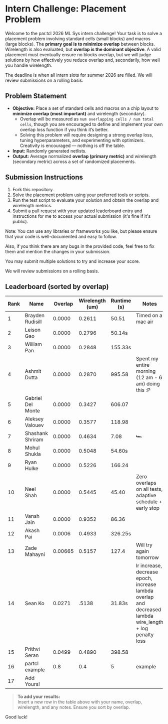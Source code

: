 # Intern Challenge: Placement Problem

Welcome to the par.tcl 2026 ML Sys intern challenge! Your task is to solve a placement problem involving standard cells (small blocks) and macros (large blocks). The **primary goal is to minimize overlap** between blocks. Wirelength is also evaluated, but **overlap is the dominant objective**. A valid placement must eventually ensure no blocks overlap, but we will judge solutions by how effectively you reduce overlap and, secondarily, how well you handle wirelength.

The deadline is when all intern slots for summer 2026 are filled. We will review submissions on a rolling basis.

## Problem Statement

- **Objective:** Place a set of standard cells and macros on a chip layout to **minimize overlap (most important)** and wirelength (secondary).  
  - Overlap will be measured as `num overlapping cells / num total cells`, though you are encouraged to define and implement your own overlap loss function if you think it’s better.  
  - Solving this problem will require designing a strong overlap loss, tuning hyperparameters, and experimenting with optimizers. Creativity is encouraged — nothing is off the table.  
- **Input:** Randomly generated netlists.  
- **Output:** Average normalized **overlap (primary metric)** and wirelength (secondary metric) across a set of randomized placements.  

## Submission Instructions

1. Fork this repository.  
2. Solve the placement problem using your preferred tools or scripts.  
3. Run the test script to evaluate your solution and obtain the overlap and wirelength metrics.  
4. Submit a pull request with your updated leaderboard entry and instructions for me to access your actual submission (it's fine if it's public).  

Note: You can use any libraries or frameworks you like, but please ensure that your code is well-documented and easy to follow.  

Also, if you think there are any bugs in the provided code, feel free to fix them and mention the changes in your submission.  

You may submit multiple solutions to try and increase your score.

We will review submissions on a rolling basis. 


## Leaderboard (sorted by overlap)

| Rank | Name            | Overlap     | Wirelength (um) | Runtime (s) | Notes                |
|------|-----------------|-------------|-----------------|-------------|----------------------|
| 1    | Brayden Rudisill  | 0.0000      | 0.2611          | 50.51       |  Timed on a mac air |
| 2    | Leison Gao      | 0.0000      | 0.2796          | 50.14s      |                      |
| 3    | William Pan     | 0.0000      | 0.2848          | 155.33s     |                      |
| 4    | Ashmit Dutta    | 0.0000      | 0.2870          | 995.58      |  Spent my entire morning (12 am - 6 am) doing this :P       |
| 5    | Gabriel Del Monte  | 0.0000      | 0.3427          | 606.07      |                                                              |
| 6    | Aleksey  Valouev| 0.0000      | 0.3577          | 118.98      |                      |
| 7    | Shashank Shriram| 0.0000      | 0.4634          |   7.08      | 🏎️                    |         
| 8    | Mohul Shukla    | 0.0000      | 0.5048          | 54.60s      |                      |
| 9    | Ryan Hulke      | 0.0000      | 0.5226          | 166.24      |                      |
| 10    | Neel  Shah      | 0.0000      | 0.5445          | 45.40       |  Zero overlaps on all tests, adaptive schedule + early stop |
| 11   | Vansh Jain      | 0.0000      | 0.9352          | 86.36       |                      |
| 12    | Akash Pai       | 0.0006      | 0.4933          | 326.25s     |                      |
| 13    | Zade Mahayni     | 0.00665     | 0.5157          |  127.4     | Will try again tomorrow |
| 14    | Sean Ko         | 0.0271      |  .5138          | 31.83s      | lr increase, decrease epoch, increase lambda overlap and decreased lambda wire_length + log penalty loss |  
| 15    | Prithvi Seran   | 0.0499      | 0.4890          | 398.58      |                      |
| 16    | partcl example  | 0.8         | 0.4             | 5           | example              |
| 17    | Add Yours!      |             |                 |             |                      |

> **To add your results:**  
> Insert a new row in the table above with your name, overlap, wirelength, and any notes. Ensure you sort by overlap.

Good luck!
